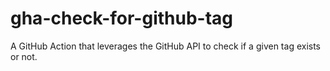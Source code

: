 # gha-check-for-github-tag
A GitHub Action that leverages the GitHub API to check if a given tag exists or not.
